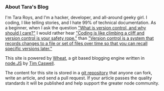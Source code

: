 ### About Tara's Blog

 I'm Tara Roys, and I'm a hacker, developer, and all-around geeky girl.  I coding, I like telling stories, and I hate 99% of technical documentation.  As a beginner, when I ask the question ["What is version control, and why should I care?"](http://git-scm.com/book/en/Getting-Started-About-Version-Control) I would rather hear ["Coding is like climbing a cliff and version control is your safety rope."](what-is-version-control) than ["Version control is a system that records changes to a file or set of files over time so that you can recall specific versions later."](http://git-scm.com/book/en/Getting-Started-About-Version-Control)  

This site is powered by [Wheat][], a git based blogging engine written in [node.JS][] by [Tim Caswell][].

The content for this site is stored in a [git repository][] that anyone can fork, write an article, and send a pull request. If your article passes the quality standards it will be published and help support the greater node community.

[Tim Caswell]: http://creationix.com/
[node.js]: http://nodejs.org/
[Wheat]: http://github.com/creationix/wheat
[git repository]: http://github.com/creationix/howtonode.org